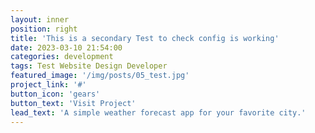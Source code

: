 ```yaml
---
layout: inner
position: right
title: 'This is a secondary Test to check config is working'
date: 2023-03-10 21:54:00
categories: development
tags: Test Website Design Developer
featured_image: '/img/posts/05_test.jpg'
project_link: '#'
button_icon: 'gears'
button_text: 'Visit Project'
lead_text: 'A simple weather forecast app for your favorite city.'
---
```

